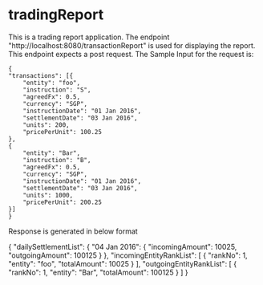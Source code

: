 # tradingReport

This is a trading report application.
The endpoint "http://localhost:8080/transactionReport" is used for displaying the report. This endpoint expects a post request.
The Sample Input for the request is:

	{
	"transactions": [{
		"entity": "foo",
		"instruction": "S",
		"agreedFx": 0.5,
		"currency": "SGP",
		"instructionDate": "01 Jan 2016",
		"settlementDate": "03 Jan 2016",
		"units": 200,
		"pricePerUnit": 100.25
	},
	{
		"entity": "Bar",
		"instruction": "B",
		"agreedFx": 0.5,
		"currency": "SGP",
		"instructionDate": "01 Jan 2016",
		"settlementDate": "03 Jan 2016",
		"units": 1000,
		"pricePerUnit": 200.25
	}]
	}

Response is generated in below format

{
    "dailySettlementList": {
        "04 Jan 2016": {
            "incomingAmount": 10025,
            "outgoingAmount": 100125
        }
    },
    "incomingEntityRankList": [
        {
            "rankNo": 1,
            "entity": "foo",
            "totalAmount": 10025
        }
    ],
    "outgoingEntityRankList": [
        {
            "rankNo": 1,
            "entity": "Bar",
            "totalAmount": 100125
        }
    ]
}
